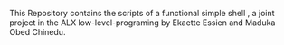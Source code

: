 This Repository contains the scripts of a functional simple shell , a joint project in the ALX low-level-programing by Ekaette Essien and Maduka Obed Chinedu. 

